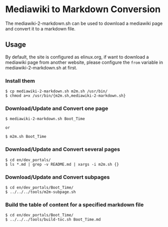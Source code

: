 
# Mediawiki to Markdown Conversion

The mediawiki-2-markdown.sh can be used to download a mediawiki page and
convert it to a markdown file.

## Usage

By default, the site is configured as elinux.org, if want to download a
mediawiki page from another website, please configure the `from` variable in
mediawiki-2-markdown.sh at first.

### Install them

    $ cp mediawiki-2-markdown.sh m2m.sh /usr/bin/
    $ chmod a+x /usr/bin/{m2m.sh,mediawiki-2-markdown.sh}

### Download/Update and Convert one page

    $ mediawiki-2-markdown.sh Boot_Time

    or

    $ m2m.sh Boot_Time

### Download/Update and Convert several pages

    $ cd en/dev_portals/
    $ ls *.md | grep -v README.md | xargs -i m2m.sh {}

### Download/Update and Convert subpages

    $ cd en/dev_portals/Boot_Time/
    $ ../../../tools/m2m-subpage.sh

### Build the table of content for a specified markdown file

    $ cd en/dev_portals/Boot_Time/
    $ ../../../tools/build-toc.sh Boot_Time.md
